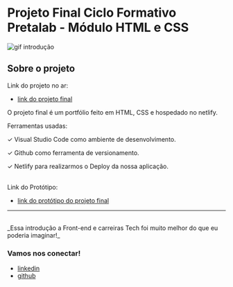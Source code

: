 # Projeto Final Ciclo Formativo Pretalab - Módulo HTML e CSS

![gif introdução](https://media.giphy.com/media/0VxdFBlV73nIWeVSH7/giphy.gif)

## Sobre o projeto
Link do projeto no ar:

- [link do projeto final](https://projeto-final-mariaisabel.netlify.app/)

O projeto final é um portfólio feito em HTML, CSS e hospedado no netlify.

Ferramentas usadas:

✓		Visual Studio Code como ambiente de desenvolvimento.

✓		Github como ferramenta de versionamento.

✓		Netlify para realizarmos o Deploy da nossa aplicação.

<br>
Link do Protótipo:

- [link do protótipo do projeto final](https://www.figma.com/file/dykEV9jRKyK7K83CQ74zfP/Portfolio-Ciclo-Formativo-II---M%C3%B3dulo-I?node-id=0%3A1)

---
<br>
_Essa introdução a Front-end e carreiras Tech foi muito melhor do que eu poderia imaginar!_
<br>

### Vamos nos conectar!

- [linkedin](https://www.linkedin.com/in/mariaisabelbarros/)
- [github](https://github.com/MariaIsabel-90/)

<br>
